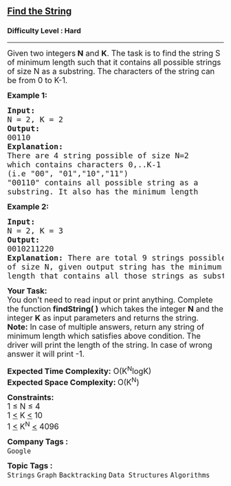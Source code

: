 <h2><a href="https://practice.geeksforgeeks.org/problems/find-the-string/1?page=2&difficulty[]=2&category[]=Strings&sortBy=submissions">Find the String</a></h2><h3>Difficulty Level : Hard</h3><hr><div class="problems_problem_content__Xm_eO"><p><span style="font-size:18px">Given two integers<strong> N</strong> and <strong>K</strong>. The task is to find the&nbsp;string S of minimum length such that it contains all possible strings of size N as a substring. The characters of the string can be from 0 to K-1.&nbsp;&nbsp;</span></p>

<p><span style="font-size:18px"><strong>Example 1:</strong></span></p>

<pre><span style="font-size:18px"><strong>Input:</strong>
N = 2, K = 2
<strong>Output:</strong> 
00110
<strong>Explanation: 
</strong>There are 4 string possible of size N=2 
which contains characters 0,..K-1
(i.e "00", "01","10","11")
"00110" contains all possible string as a 
substring. It also has the minimum length</span></pre>

<p><span style="font-size:18px"><strong>Example 2:</strong></span></p>

<pre><span style="font-size:18px"><strong>Input:
</strong>N = 2, K = 3
<strong>Output: 
</strong>0010211220
<strong>Explanation: </strong>There are total 9 strings possible
of size N, given output string has the minimum
length that contains all those strings as substring.</span>
</pre>

<p><span style="font-size:18px"><strong>Your Task:&nbsp;</strong><br>
You don't need to read input or print anything. Complete the function<strong>&nbsp;findString( )</strong>&nbsp;which takes the integer <strong>N</strong> and the integer <strong>K</strong>&nbsp;as input parameters and returns the string.<br>
<strong>Note:</strong> In case of multiple answers, return any string of minimum length which satisfies above condition. The driver will print the length of the&nbsp;string. In case of wrong answer it will print -1.</span></p>

<p><span style="font-size:18px"><strong>Expected Time Complexity:</strong> O(K<sup>N</sup>logK)<br>
<strong>Expected Space Complexity: </strong>O(K<sup>N</sup>)</span></p>

<p><span style="font-size:18px"><strong>Constraints:</strong><br>
1 ≤ N&nbsp;≤ 4<br>
1 <u>&lt;</u> K <u>&lt;</u> 10<br>
1&nbsp;<u>&lt;</u> K<sup>N</sup>&nbsp;<u>&lt;</u> 4096</span></p>
</div><p><span style=font-size:18px><strong>Company Tags : </strong><br><code>Google</code>&nbsp;<br><p><span style=font-size:18px><strong>Topic Tags : </strong><br><code>Strings</code>&nbsp;<code>Graph</code>&nbsp;<code>Backtracking</code>&nbsp;<code>Data Structures</code>&nbsp;<code>Algorithms</code>&nbsp;